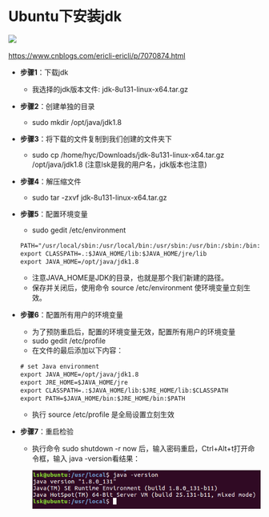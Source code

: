 # Ubuntu下安装jdk

<img src="http://upload-images.jianshu.io/upload_images/15675864-952291e89189c8a8.jpg">

https://www.cnblogs.com/ericli-ericli/p/7070874.html

* **步骤1**：下载jdk
    * 我选择的jdk版本文件: jdk-8u131-linux-x64.tar.gz


* **步骤2**：创建单独的目录

    * sudo mkdir /opt/java/jdk1.8

* **步骤3**：将下载的文件复制到我们创建的文件夹下

    * sudo cp /home/hyc/Downloads/jdk-8u131-linux-x64.tar.gz /opt/java/jdk1.8 (注意lsk是我的用户名，jdk版本也注意)

* **步骤4**：解压缩文件

    * sudo tar -zxvf jdk-8u131-linux-x64.tar.gz

* **步骤5**：配置环境变量
    * sudo gedit /etc/environment
    ``` shell
    PATH="/usr/local/sbin:/usr/local/bin:/usr/sbin:/usr/bin:/sbin:/bin:/usr/games:/usr/local/games:$JAVA_HOME/bin"
    export CLASSPATH=.:$JAVA_HOME/lib:$JAVA_HOME/jre/lib
    export JAVA_HOME=/opt/java/jdk1.8
    ```
    * 注意JAVA_HOME是JDK的目录，也就是那个我们新建的路径。
    * 保存并关闭后，使用命令 source /etc/environment 使环境变量立刻生效。

* **步骤6**：配置所有用户的环境变量

    * 为了预防重启后，配置的环境变量无效，配置所有用户的环境变量
    * sudo gedit /etc/profile
    * 在文件的最后添加以下内容：
    ``` shell
    # set Java environment
    export JAVA_HOME=/opt/java/jdk1.8
    export JRE_HOME=$JAVA_HOME/jre
    export CLASSPATH=.:$JAVA_HOME/lib:$JRE_HOME/lib:$CLASSPATH
    export PATH=$JAVA_HOME/bin:$JRE_HOME/bin:$PATH
    ```
    * 执行 source /etc/profile 是全局设置立刻生效

* **步骤7**：重启检验

    * 执行命令 sudo shutdown -r now 后，输入密码重启，Ctrl+Alt+t打开命令框，输入 java -version看结果：

      <img src='./imgs/image003.png'>
